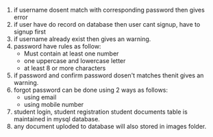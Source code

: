 1. if username dosent match with corresponding password then gives error
2. if user have do record on database then user cant signup, have to signup first
3. if username already exist then gives an warning.
4. password have rules as follow:
    - Must contain at least one number
    - one uppercase and lowercase letter
    - at least 8 or more characters
5. if password and confirm password dosen't matches thenit gives an warning.
6. forgot password can be done using 2 ways as follows:
    - using email
    - using mobile number
7. student login, student registration student documents table is maintained in mysql database.
8. any document uploded to database will also stored in images folder.
